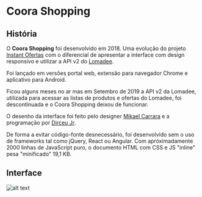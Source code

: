 # Coora Shopping

## História
O **Coora Shopping** foi desenvolvido em 2018. Uma evolução do projeto [Instant Ofertas](https://github.com/dirceup/instant-ofertas) com o diferencial de apresentar a interface com design responsivo e utilizar a API v2 do [Lomadee](https://www.lomadee.com/).

Foi lançado em versões portal web, extensão para navegador Chrome e aplicativo para Android.

Ficou alguns meses no ar mas em Setembro de 2019 a API v2 da Lomadee, utilizada para acessar as listas de produtos e ofertas do Lomadee, foi descontinuada e o Coora Shopping deixou de funcionar.

O desenho da interface foi feito pelo designer [Mikael Carrara](https://github.com/mikaelcarrara) e a programação por [Dirceu Jr](https://github.com/dirceup).

De forma a evitar código-fonte desnecessário, foi desenvolvido sem o uso de frameworks tal como jQuery, React ou Angular. Com apróximadamente 2000 linhas de JavaScript puro, o documento HTML com CSS e JS "inline" pesa "minificado" 19,1 KB.

## Interface
![alt text](https://raw.githubusercontent.com/dirceup/coora-shopping/master/pics.png)
